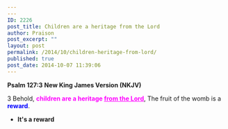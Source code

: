 ```yaml
---
---
ID: 2226
post_title: Children are a heritage from the Lord
author: Praison
post_excerpt: ""
layout: post
permalink: /2014/10/children-heritage-from-lord/
published: true
post_date: 2014-10-07 11:39:06
---
```

<strong>Psalm 127:3</strong>
<strong> New King James Version (NKJV)</strong>

3 Behold, <span style="color: #ff00ff;"><strong>children are a heritage <span style="text-decoration: underline;">from the Lord</span></strong></span>,
The fruit of the womb is a <span style="color: #0000ff;"><strong>reward</strong></span>.
<ul>
	<li><strong>It's a reward</strong></li>
</ul>
